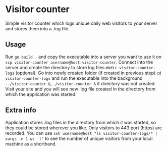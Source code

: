 # Visitor counter
Simple visitor counter which logs unique daily web visitors to your server and stores them into a .log file.

## Usage
Run `go build .` and copy the executable into a server you want to use it on `scp visitor-counter username@host:visitor-counter`.
Connect into the server and create the directory to store log files `mkdir visitor-counter-logs` (optional).
Go into newly created folder (if created in previous step) `cd visitor-counter-logs` and run the executable into the background `../visitor-counter &`, `./visitor-counter &` if directory was not created.
Visit your site and you will see new .log file created in the directory from which the application was started.

## Extra info
Application stores .log files in the directory from which it was started, so they could be stored wherever you like.
Only visitors to 443 port (https) are recorded.
You can use `ssh username@host "ls visitor-counter-logs/* | xargs -n 1 wc -l"` to see the number of unique visitors from your local machine as a shorthand.
